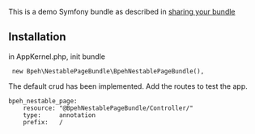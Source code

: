 This is a demo Symfony bundle as described in [sharing your bundle](http://practicalsymfony.com/chapter-18-sharing-your-bundle)

## Installation

in AppKernel.php, init bundle

```
 new Bpeh\NestablePageBundle\BpehNestablePageBundle(),
```

The default crud has been implemented. Add the routes to test the app.


```
bpeh_nestable_page:
    resource: "@BpehNestablePageBundle/Controller/"
    type:     annotation
    prefix:   /
```
